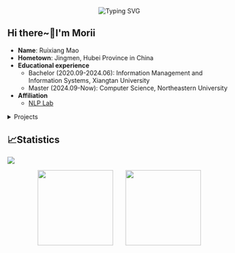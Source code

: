 <p align="center">
   <img src="https://readme-typing-svg.demolab.com?font=Fira+Code&pause=1000&center=true&vCenter=true&width=435&lines=Hello+World!" alt="Typing SVG" />
</p>

## Hi there~👋I'm Morii

- **Name**: Ruixiang Mao
- **Hometown**: Jingmen, Hubei Province in China
- **Educational experience**
  - Bachelor (2020.09-2024.06): Information Management and Information Systems, Xiangtan University
  - Master (2024.09-Now): Computer Science, Northeastern University
- **Affiliation**
  - [NLP Lab](http://team.neu.edu.cn/NEUNLPLab/zh_CN/index.htm)

 <details><summary>Projects</summary><p>

  - None
    </p></details>

## 📈Statistics
![](https://github-readme-stats.vercel.app/api?username=Moriiikdt&show_icons=true&theme=transparent)
<div align="center">
<span>&emsp;&emsp;</span>
<img height="170px" src="https://github-readme-stats.vercel.app/api?username=Miracle0x0&show_icons=true" /><span>&emsp;&emsp;</span><img height="170px" src="https://github-readme-stats.vercel.app/api/top-langs/?username=Miracle0x0&hide=javascript,html,css,jupyter%20notebook&layout=compact&langs_count=8" />
<span>&emsp;&emsp;</span>
</div>

<!-- <div align="center">
    <img  src="https://github-readme-streak-stats.herokuapp.com/?user=Miracle0x0" />
</div> -->
